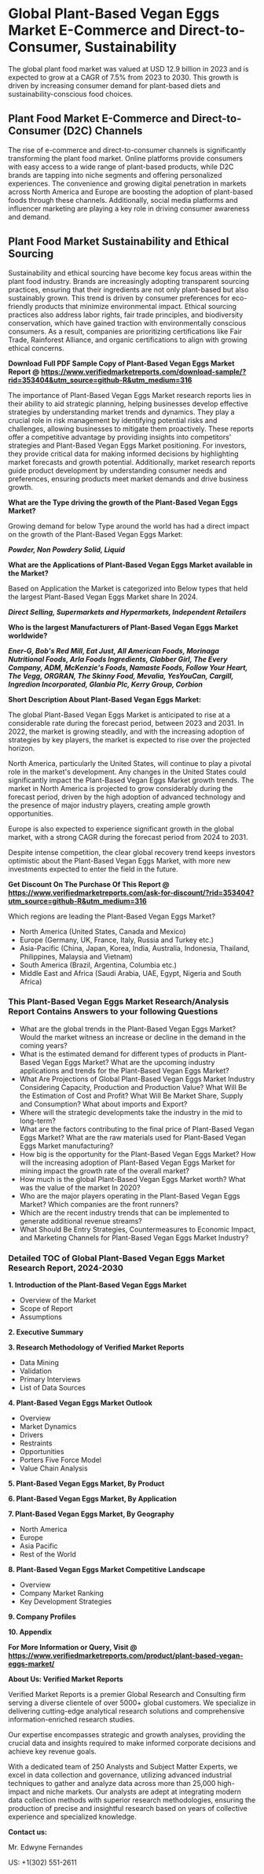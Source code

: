 <h1>Global Plant-Based Vegan Eggs Market E-Commerce and Direct-to-Consumer, Sustainability</h1><p class=""><p>The global plant food market was valued at USD 12.9 billion in 2023 and is expected to grow at a CAGR of 7.5% from 2023 to 2030. This growth is driven by increasing consumer demand for plant-based diets and sustainability-conscious food choices.</p><h2>Plant Food Market E-Commerce and Direct-to-Consumer (D2C) Channels</h2><p>The rise of e-commerce and direct-to-consumer channels is significantly transforming the plant food market. Online platforms provide consumers with easy access to a wide range of plant-based products, while D2C brands are tapping into niche segments and offering personalized experiences. The convenience and growing digital penetration in markets across North America and Europe are boosting the adoption of plant-based foods through these channels. Additionally, social media platforms and influencer marketing are playing a key role in driving consumer awareness and demand.</p><h2>Plant Food Market Sustainability and Ethical Sourcing</h2><p>Sustainability and ethical sourcing have become key focus areas within the plant food industry. Brands are increasingly adopting transparent sourcing practices, ensuring that their ingredients are not only plant-based but also sustainably grown. This trend is driven by consumer preferences for eco-friendly products that minimize environmental impact. Ethical sourcing practices also address labor rights, fair trade principles, and biodiversity conservation, which have gained traction with environmentally conscious consumers. As a result, companies are prioritizing certifications like Fair Trade, Rainforest Alliance, and organic certifications to align with growing ethical concerns.</p></p><p class=""><strong>Download Full PDF Sample Copy of Plant-Based Vegan Eggs Market Report @ <a href="https://www.verifiedmarketreports.com/download-sample/?rid=353404&utm_source=github-R&utm_medium=316" target="_blank">https://www.verifiedmarketreports.com/download-sample/?rid=353404&utm_source=github-R&utm_medium=316</a></strong></p><p>The importance of&nbsp;Plant-Based Vegan Eggs Market research reports lies in their ability to aid strategic planning, helping businesses develop effective strategies by understanding market trends and dynamics. They play a crucial role in risk management by identifying potential risks and challenges, allowing businesses to mitigate them proactively. These reports offer a competitive advantage by providing insights into competitors' strategies and Plant-Based Vegan Eggs Market positioning. For investors, they provide critical data for making informed decisions by highlighting market forecasts and growth potential. Additionally, market research reports guide product development by understanding consumer needs and preferences, ensuring products meet market demands and drive business growth.</p><p><strong>What are the&nbsp;Type driving the growth of the Plant-Based Vegan Eggs Market?</strong></p><p id="" class="">Growing demand for below Type around the world has had a direct impact on the growth of the Plant-Based Vegan Eggs Market:</p><p class=""><em><strong>Powder, Non Powdery Solid, Liquid</strong></em></p><p class=""><strong>What are the&nbsp;Applications&nbsp;of Plant-Based Vegan Eggs Market available in the Market?</strong></p><p id="" class="">Based on Application the Market is categorized into Below types that held the largest Plant-Based Vegan Eggs Market share In 2024.</p><p class=""><em><strong>Direct Selling, Supermarkets and Hypermarkets, Independent Retailers</strong></em></p><p class=""><strong>Who is the largest Manufacturers of Plant-Based Vegan Eggs Market worldwide?</strong></p><p><em><strong>Ener-G, Bob's Red Mill, Eat Just, All American Foods, Morinaga Nutritional Foods, Arla Foods Ingredients, Clabber Girl, The Every Company, ADM, McKenzie's Foods, Namaste Foods, Follow Your Heart, The Vegg, ORGRAN, The Skinny Food, Mevalia, YesYouCan, Cargill, Ingredion Incorporated, Glanbia Plc, Kerry Group, Corbion</strong></em></p><p id="" class=""><strong>Short Description About Plant-Based Vegan Eggs Market:</strong></p><p>The global Plant-Based Vegan Eggs Market is anticipated to rise at a considerable rate during the forecast period, between 2023 and 2031. In 2022, the market is growing steadily, and with the increasing adoption of strategies by key players, the market is expected to rise over the projected horizon.</p><p>North America, particularly the United States, will continue to play a pivotal role in the market's development. Any changes in the United States could significantly impact the Plant-Based Vegan Eggs Market growth trends. The market in North America is projected to grow considerably during the forecast period, driven by the high adoption of advanced technology and the presence of major industry players, creating ample growth opportunities.</p><p>Europe is also expected to experience significant growth in the global market, with a strong CAGR during the forecast period from 2024 to 2031.</p><p>Despite intense competition, the clear global recovery trend keeps investors optimistic about the Plant-Based Vegan Eggs Market, with more new investments expected to enter the field in the future.</p><p id="" class=""><strong>Get Discount On The Purchase Of This Report @ <a href="https://www.verifiedmarketreports.com/ask-for-discount/?rid=353404?utm_source=github-R&utm_medium=316" target="_blank">https://www.verifiedmarketreports.com/ask-for-discount/?rid=353404?utm_source=github-R&utm_medium=316</a></strong></p><p class="">Which regions are leading the Plant-Based Vegan Eggs Market?</p><ul><li>North America (United States, Canada and Mexico)</li><li>Europe (Germany, UK, France, Italy, Russia and Turkey etc.)</li><li>Asia-Pacific (China, Japan, Korea, India, Australia, Indonesia, Thailand, Philippines, Malaysia and Vietnam)</li><li>South America (Brazil, Argentina, Columbia etc.)</li><li>Middle East and Africa (Saudi Arabia, UAE, Egypt, Nigeria and South Africa)</li></ul><h3 id="" class="">This Plant-Based Vegan Eggs Market Research/Analysis Report Contains Answers to your following Questions</h3><ul><li>What are the global trends in the Plant-Based Vegan Eggs Market? Would the market witness an increase or decline in the demand in the coming years?</li><li>What is the estimated demand for different types of products in Plant-Based Vegan Eggs Market? What are the upcoming industry applications and trends for the Plant-Based Vegan Eggs Market?</li><li>What Are Projections of Global Plant-Based Vegan Eggs Market Industry Considering Capacity, Production and Production Value? What Will Be the Estimation of Cost and Profit? What Will Be Market Share, Supply and Consumption? What about imports and Export?</li><li>Where will the strategic developments take the industry in the mid to long-term?</li><li>What are the factors contributing to the final price of Plant-Based Vegan Eggs Market? What are the raw materials used for Plant-Based Vegan Eggs Market manufacturing?</li><li>How big is the opportunity for the Plant-Based Vegan Eggs Market? How will the increasing adoption of Plant-Based Vegan Eggs Market for mining impact the growth rate of the overall market?</li><li>How much is the global Plant-Based Vegan Eggs Market worth? What was the value of the market In 2020?</li><li>Who are the major players operating in the Plant-Based Vegan Eggs Market? Which companies are the front runners?</li><li>Which are the recent industry trends that can be implemented to generate additional revenue streams?</li><li>What Should Be Entry Strategies, Countermeasures to Economic Impact, and Marketing Channels for Plant-Based Vegan Eggs Market Industry?</li></ul><h3 id="" class="">Detailed TOC of Global Plant-Based Vegan Eggs Market Research Report, 2024-2030</h3><p id="" class=""><strong>1. Introduction of the Plant-Based Vegan Eggs Market</strong></p><ul><li>Overview of the Market</li><li>Scope of Report</li><li>Assumptions</li></ul><p id="" class=""><strong>2. Executive Summary</strong></p><p id="" class=""><strong>3. Research Methodology of Verified Market Reports</strong></p><ul><li>Data Mining</li><li>Validation</li><li>Primary Interviews</li><li>List of Data Sources</li></ul><p id="" class=""><strong>4. Plant-Based Vegan Eggs Market Outlook</strong></p><ul><li>Overview</li><li>Market Dynamics</li><li>Drivers</li><li>Restraints</li><li>Opportunities</li><li>Porters Five Force Model</li><li>Value Chain Analysis</li></ul><p id="" class=""><strong>5. Plant-Based Vegan Eggs Market, By Product</strong></p><p id="" class=""><strong>6. Plant-Based Vegan Eggs Market, By Application</strong></p><p id="" class=""><strong>7. Plant-Based Vegan Eggs Market, By Geography</strong></p><ul><li>North America</li><li>Europe</li><li>Asia Pacific</li><li>Rest of the World</li></ul><p id="" class=""><strong>8. Plant-Based Vegan Eggs Market Competitive Landscape</strong></p><ul><li>Overview</li><li>Company Market Ranking</li><li>Key Development Strategies</li></ul><p id="" class=""><strong>9. Company Profiles</strong></p><p id="" class=""><strong>10. Appendix</strong></p><p id="" class=""><strong>For More Information or Query, Visit @ <a href="https://www.verifiedmarketreports.com/product/plant-based-vegan-eggs-market/" target="_blank">https://www.verifiedmarketreports.com/product/plant-based-vegan-eggs-market/</a></strong></p><p id="" class=""><strong>About Us: Verified Market Reports</strong></p><p id="" class="">Verified Market Reports is a premier Global Research and Consulting firm serving a diverse clientele of over 5000+ global customers. We specialize in delivering cutting-edge analytical research solutions and comprehensive information-enriched research studies.</p><p id="" class="">Our expertise encompasses strategic and growth analyses, providing the crucial data and insights required to make informed corporate decisions and achieve key revenue goals.</p><p id="" class="">With a dedicated team of 250 Analysts and Subject Matter Experts, we excel in data collection and governance, utilizing advanced industrial techniques to gather and analyze data across more than 25,000 high-impact and niche markets. Our analysts are adept at integrating modern data collection methods with superior research methodologies, ensuring the production of precise and insightful research based on years of collective experience and specialized knowledge.</p><p id="" class=""><strong>Contact us:</strong></p><p id="" class="">Mr. Edwyne Fernandes</p><p id="" class="">US: +1(302) 551-2611</p>